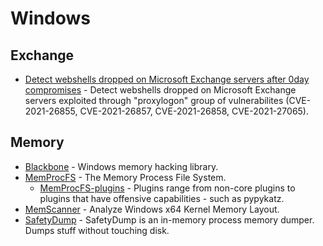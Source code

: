 # Windows

## Exchange
- [Detect webshells dropped on Microsoft Exchange servers after 0day compromises]() - Detect webshells dropped on Microsoft Exchange servers exploited through "proxylogon" group of vulnerabilites (CVE-2021-26855, CVE-2021-26857, CVE-2021-26858, CVE-2021-27065).

## Memory
- [Blackbone](https://github.com/DarthTon/Blackbone) - Windows memory hacking library.
- [MemProcFS](https://github.com/ufrisk/MemProcFS) - The Memory Process File System.
  - [MemProcFS-plugins](https://github.com/ufrisk/MemProcFS-plugins) - Plugins range from non-core plugins to plugins that have offensive capabilities - such as pypykatz.
- [MemScanner](https://github.com/FaEryICE/MemScanner) - Analyze Windows x64 Kernel Memory Layout.
- [SafetyDump](https://github.com/m0rv4i/SafetyDump) - SafetyDump is an in-memory process memory dumper. Dumps stuff without touching disk.
